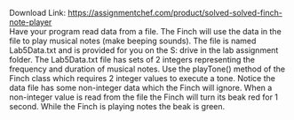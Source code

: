 Download Link: https://assignmentchef.com/product/solved-solved-finch-note-player
<br>
Have your program read data from a file. The Finch will use the data in the file to play musical notes (make beeping sounds). The file is named Lab5Data.txt and is provided for you on the S: drive in the lab assignment folder. The Lab5Data.txt file has sets of 2 integers representing the frequency and duration of musical notes. Use the playTone() method of the Finch class which requires 2 integer values to execute a tone. Notice the data file has some non-integer data which the Finch will ignore. When a non-integer value is read from the file the Finch will turn its beak red for 1 second. While the Finch is playing notes the beak is green.